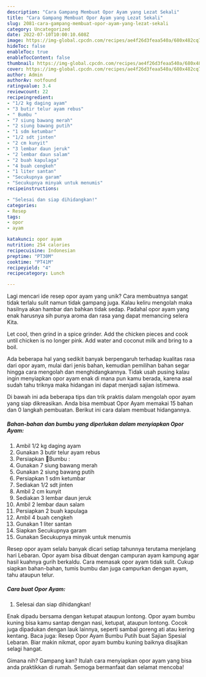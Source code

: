 ```yaml
---
description: "Cara Gampang Membuat Opor Ayam yang Lezat Sekali"
title: "Cara Gampang Membuat Opor Ayam yang Lezat Sekali"
slug: 2081-cara-gampang-membuat-opor-ayam-yang-lezat-sekali
category: Uncategorized
date: 2022-07-10T10:00:10.608Z
image: https://img-global.cpcdn.com/recipes/ae4f26d3feaa540a/680x482cq70/opor-ayam-foto-resep-utama.jpg
hideToc: false
enableToc: true
enableTocContent: false
thumbnail: https://img-global.cpcdn.com/recipes/ae4f26d3feaa540a/680x482cq70/opor-ayam-foto-resep-utama.jpg
cover: https://img-global.cpcdn.com/recipes/ae4f26d3feaa540a/680x482cq70/opor-ayam-foto-resep-utama.jpg
author: Admin
authorAv: notfound
ratingvalue: 3.4
reviewcount: 22
recipeingredient:
- "1/2 kg daging ayam"
- "3 butir telur ayam rebus"
- " Bumbu "
- "7 siung bawang merah"
- "2 siung bawang putih"
- "1 sdm ketumbar"
- "1/2 sdt jinten"
- "2 cm kunyit"
- "3 lembar daun jeruk"
- "2 lembar daun salam"
- "2 buah kapulaga"
- "4 buah cengkeh"
- "1 liter santan"
- "Secukupnya garam"
- "Secukupnya minyak untuk menumis"
recipeinstructions:

- "Selesai dan siap dihidangkan!"
categories:
- Resep
tags:
- opor
- ayam

katakunci: opor ayam 
nutrition: 254 calories
recipecuisine: Indonesian
preptime: "PT30M"
cooktime: "PT41M"
recipeyield: "4"
recipecategory: Lunch

---
```





Lagi mencari ide resep opor ayam yang unik? Cara membuatnya sangat tidak terlalu sulit namun tidak gampang juga. Kalau keliru mengolah maka hasilnya akan hambar dan bahkan tidak sedap. Padahal opor ayam yang enak harusnya sih punya aroma dan rasa yang dapat memancing selera Kita.





Let cool, then grind in a spice grinder. Add the chicken pieces and cook until chicken is no longer pink. Add water and coconut milk and bring to a boil.

Ada beberapa hal yang sedikit banyak berpengaruh terhadap kualitas rasa dari opor ayam, mulai dari jenis bahan, kemudian pemilihan bahan segar hingga cara mengolah dan menghidangkannya. Tidak usah pusing kalau ingin menyiapkan opor ayam enak di mana pun kamu berada, karena asal sudah tahu triknya maka hidangan ini dapat menjadi sajian istimewa.






Di bawah ini ada beberapa tips dan trik praktis dalam mengolah opor ayam yang siap dikreasikan. Anda bisa membuat Opor Ayam memakai 15 bahan dan 0 langkah pembuatan. Berikut ini cara dalam membuat hidangannya.

<!--inarticleads1-->

##### Bahan-bahan dan bumbu yang diperlukan dalam menyiapkan Opor Ayam:

1. Ambil 1/2 kg daging ayam
1. Gunakan 3 butir telur ayam rebus
1. Persiapkan  🥘Bumbu :
1. Gunakan 7 siung bawang merah
1. Gunakan 2 siung bawang putih
1. Persiapkan 1 sdm ketumbar
1. Sediakan 1/2 sdt jinten
1. Ambil 2 cm kunyit
1. Sediakan 3 lembar daun jeruk
1. Ambil 2 lembar daun salam
1. Persiapkan 2 buah kapulaga
1. Ambil 4 buah cengkeh
1. Gunakan 1 liter santan
1. Siapkan Secukupnya garam
1. Gunakan Secukupnya minyak untuk menumis


Resep opor ayam selalu banyak dicari setiap tahunnya terutama menjelang hari Lebaran. Opor ayam bisa dibuat dengan campuran ayam kampung agar hasil kuahnya gurih berkaldu. Cara memasak opor ayam tidak sulit. Cukup siapkan bahan-bahan, tumis bumbu dan juga campurkan dengan ayam, tahu ataupun telur. 

<!--inarticleads2-->

##### Cara buat Opor Ayam:


1. Selesai dan siap dihidangkan!

Enak dipadu bersama dengan ketupat ataupun lontong. Opor ayam bumbu kuning bisa kamu santap dengan nasi, ketupat, ataupun lontong. Cocok juga dipadukan dengan lauk lainnya, seperti sambal goreng ati atau kering kentang. Baca juga: Resep Opor Ayam Bumbu Putih buat Sajian Spesial Lebaran. Biar makin nikmat, opor ayam bumbu kuning baiknya disajikan selagi hangat. 

Gimana nih? Gampang kan? Itulah cara menyiapkan opor ayam yang bisa anda praktikkan di rumah. Semoga bermanfaat dan selamat mencoba!
